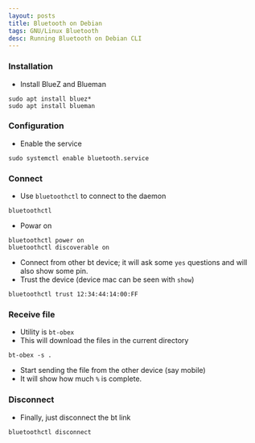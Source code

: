 ```yaml
---
layout: posts
title: Bluetooth on Debian
tags: GNU/Linux Bluetooth
desc: Running Bluetooth on Debian CLI
---
```


### Installation

* Install BlueZ and Blueman
```
sudo apt install bluez*
sudo apt install blueman
```

### Configuration

* Enable the service
```
sudo systemctl enable bluetooth.service
```

### Connect

* Use `bluetoothctl` to connect to the daemon
```
bluetoothctl
```
* Powar on
```
bluetoothctl power on
bluetoothctl discoverable on
```
* Connect from other bt device; it will ask some `yes` questions and will also
  show some pin.
* Trust the device (device mac can be seen with `show`)
```
bluetoothctl trust 12:34:44:14:00:FF
```

### Receive file

* Utility is `bt-obex`
* This will download the files in the current directory
```
bt-obex -s .
```
* Start sending the file from the other device (say mobile)
* It will show how much `%` is complete.

### Disconnect

* Finally, just disconnect the bt link
```
bluetoothctl disconnect
```

